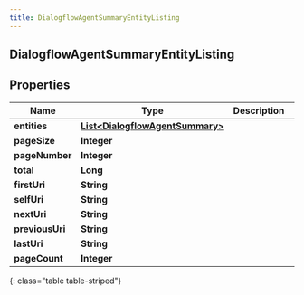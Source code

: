 ```yaml
---
title: DialogflowAgentSummaryEntityListing
---
```


## DialogflowAgentSummaryEntityListing

## Properties

| Name            | Type                                                                                     | Description | Notes      |
| --------------- | ---------------------------------------------------------------------------------------- | ----------- | ---------- |
| **entities**    | <!----><!---->[**List&lt;DialogflowAgentSummary&gt;**](DialogflowAgentSummary.md)<!----> |             | [optional] |
| **pageSize**    | <!----><!---->**Integer**<!---->                                                         |             | [optional] |
| **pageNumber**  | <!----><!---->**Integer**<!---->                                                         |             | [optional] |
| **total**       | <!----><!---->**Long**<!---->                                                            |             | [optional] |
| **firstUri**    | <!----><!---->**String**<!---->                                                          |             | [optional] |
| **selfUri**     | <!----><!---->**String**<!---->                                                          |             | [optional] |
| **nextUri**     | <!----><!---->**String**<!---->                                                          |             | [optional] |
| **previousUri** | <!----><!---->**String**<!---->                                                          |             | [optional] |
| **lastUri**     | <!----><!---->**String**<!---->                                                          |             | [optional] |
| **pageCount**   | <!----><!---->**Integer**<!---->                                                         |             | [optional] |

{: class="table table-striped"}
